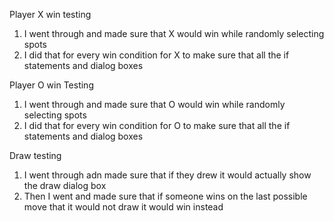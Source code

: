 Player X win testing

1. I went through and made sure that X would win while randomly selecting spots
2. I did that for every win condition for X to make sure that all the if statements and dialog boxes

Player O win Testing

1. I went through and made sure that O would win while randomly selecting spots
2. I did that for every win condition for O to make sure that all the if statements and dialog boxes

Draw testing

1. I went through adn made sure that if they drew it would actually show the draw dialog box
2. Then I went and made sure that if someone wins on the last possible move that it would not draw it
   would win instead
